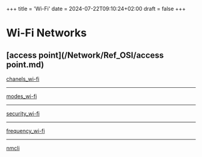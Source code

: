 +++
title = 'Wi-Fi'
date = 2024-07-22T09:10:24+02:00
draft = false
+++

# Wi-Fi Networks 

[access point](/Network/Ref_OSI/access point.md)
--- 

[chanels_wi-fi](/Network/WI-FI/chanels_wi-fi.md)

--- 
[modes_wi-fi](/Network/WI-FI/modes_wi-fi.md)

--- 
[security_wi-fi](/Network/WI-FI/security_wi-fi.md)

---
[frequency_wi-fi](/Network/WI-FI/frequency_wi-fi.md)


---
[nmcli]()
